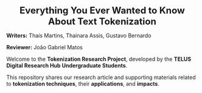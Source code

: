 <p align="center">
  <font size="5"><b>Everything You Ever Wanted to Know About Text Tokenization </b></font>
</p>

<p align="center">

**Writers:** Thaís Martins, Thainara Assis, Gustavo Bernardo

**Reviewer:** João Gabriel Matos

Welcome to the **Tokenization Research Project**, developed by the **TELUS Digital Research Hub Undergraduate Students**. 

This repository shares our research article and supporting materials related to **tokenization techniques**, their **applications**, and **impacts**.
